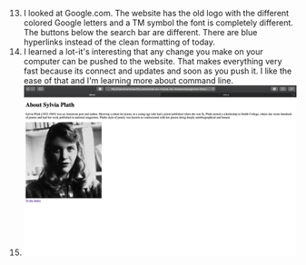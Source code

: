 13. I looked at Google.com. The website has the old logo with the different colored Google letters and a TM symbol the font is completely different. The buttons below the search bar are different. There are blue hyperlinks instead of the clean formatting of today.
14. I learned a lot-it's interesting that any change you make on your computer can be pushed to the website. That makes everything very fast because its connect and updates and soon as you push it. I like the ease of that and I'm learning more about command line.
15. ![screenshot](./images/screenshot.png)
